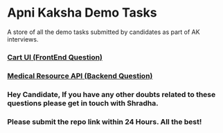 
# Apni Kaksha Demo Tasks
A store of all the demo tasks submitted by candidates as part of AK interviews.

### [Cart UI (FrontEnd Question)](https://github.com/shradha-khapra/Apni-Kaksha-Demo-Tasks/blob/main/Cart%20UI.md)
### [Medical Resource API (Backend Question)](https://github.com/shradha-khapra/Apni-Kaksha-Demo-Tasks/blob/main/Medical%20Resource%20API.md)

### Hey Candidate, If you have any other doubts related to these questions please get in touch with Shradha. 

### Please submit the repo link within 24 Hours.  All the best!